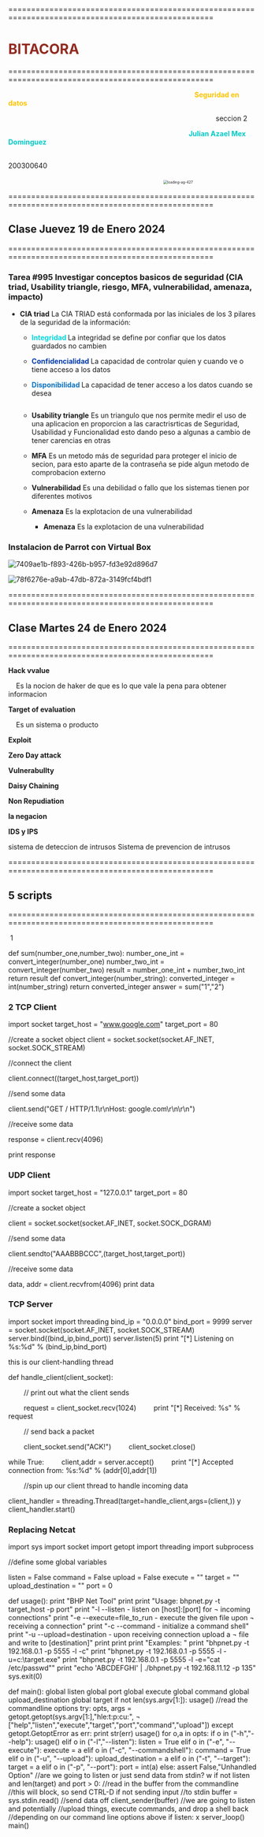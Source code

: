 ===================================================================================================

# <span style="color:#922B21; font-weight:bold;">BITACORA</span>

===================================================================================================

                                                                                                <span style="color:#FFC300; font-weight:bold;">Seguridad en datos </span> 

                                                                                                           seccion 2 

                                                                                             <span style="color:#05CBC8; font-weight:bold;">Julian Azael Mex Dominguez </span>

                                                                                                           200300640            

                                                                                      <img title="" src="file:///C:/Users/azael/Downloads/a113584a-33a8-4e14-8a2f-0f9c64a5d4aa.jpg" alt="loading-ag-427" style="zoom:50%;" data-align="inline">

===================================================================================================

## Clase Juevez 19 de Enero 2024

===================================================================================================

### Tarea #995 Investigar conceptos basicos de seguridad (CIA triad, Usability triangle, riesgo, MFA, vulnerabilidad, amenaza, impacto)

* **CIA triad**
    La CIA TRIAD está conformada por las iniciales de los 3 pilares de la seguridad de la información:
  
  * <span style="color:#04D7DA; font-weight:bold;"> Integridad </span> 
    La integridad se define por confiar que  los datos guardados no cambien 
  
  * <span style="color:#0039AC; font-weight:bold;">Confidencialidad </span>
    La capacidad de controlar quien y cuando ve o tiene acceso a los datos 
  
  * <span style="color:#0C73C3; font-weight:bold;">Disponibilidad </span>
    La capacidad de tener acceso a los datos cuando se desea 
  
  <img title="" src="https://www.nist.gov/sites/default/files/images/2022/09/09/cyber-triad-1.png" alt="" style="zoom:25%;">
  
  * **Usability triangle**
    Es un triangulo que nos permite medir el uso de una aplicacion en proporcion a las caractrisrticas de Seguridad, Usabilidad y Funcionalidad esto dando peso a algunas a cambio de tener carencias en otras 
  
  * **MFA**
    Es un metodo más de seguridad para proteger el inicio de secion, para esto aparte de la contraseña se pide algun metodo de comprobacion externo  
  
  * **Vulnerabilidad**
    Es una debilidad o fallo que los sistemas tienen por diferentes motivos 
  
  * **Amenaza**
    Es la explotacion de una vulnerabilidad  
    
    * **Amenaza**
      Es la explotacion de una vulnerabilidad 

### Instalacion de Parrot con Virtual Box

![7409ae1b-f893-426b-b957-fd3e92d896d7](file:///C:/Users/azael/Pictures/Typedown/7409ae1b-f893-426b-b957-fd3e92d896d7.png)

![78f6276e-a9ab-47db-872a-3149fcf4bdf1](file:///C:/Users/azael/Pictures/Typedown/78f6276e-a9ab-47db-872a-3149fcf4bdf1.png)

===================================================================================================

## Clase Martes 24 de Enero 2024

===================================================================================================

**Hack vvalue**

    Es la nocion de haker de que es lo que vale la pena para obtener informacion 

**Target of evaluation**

    Es un sistema o producto 

**Exploit**



**Zero Day attack**

**Vulnerabullty**

**Daisy Chaining**

**Non Repudiation**

**la negacion** 

**IDS y IPS**

 sistema de deteccion de intrusos 
 Sistema de prevencion de intrusos 

===================================================================================================

## 5 scripts

===================================================================================================

 1

def sum(number_one,number_two):
            number_one_int = convert_integer(number_one)
            number_two_int = convert_integer(number_two)
              result = number_one_int + number_two_int
            return result
    def convert_integer(number_string):
            converted_integer = int(number_string)
            return converted_integer
            answer = sum("1","2")

### 2 TCP Client

import socket
target_host = "www.google.com"
target_port = 80

//create a socket object
client = socket.socket(socket.AF_INET, socket.SOCK_STREAM)

 //connect the client

client.connect((target_host,target_port))

//send some data

client.send("GET / HTTP/1.1\r\nHost: google.com\r\n\r\n")

//receive some data

response = client.recv(4096)

print response

### UDP Client

import socket
target_host = "127.0.0.1"
target_port = 80

//create a socket object

client = socket.socket(socket.AF_INET, socket.SOCK_DGRAM)

//send some data

client.sendto("AAABBBCCC",(target_host,target_port))

//receive some data

data, addr = client.recvfrom(4096)
print data



### TCP Server

import socket
import threading
bind_ip = "0.0.0.0"
bind_port = 9999
server = socket.socket(socket.AF_INET, socket.SOCK_STREAM)
server.bind((bind_ip,bind_port))
server.listen(5)
print "[*] Listening on %s:%d" % (bind_ip,bind_port)

this is our client-handling thread

def handle_client(client_socket):

        // print out what the client sends

        request = client_socket.recv(1024)
        print "[*] Received: %s" % request

        // send back a packet

        client_socket.send("ACK!")
        client_socket.close()

while True:
        client,addr = server.accept()
        print "[*] Accepted connection from: %s:%d" % (addr[0],addr[1])

        //spin up our client thread to handle incoming data

client_handler = threading.Thread(target=handle_client,args=(client,))
y client_handler.start()

### Replacing Netcat

import sys
import socket
import getopt
import threading
import subprocess

//define some global variables

listen = False
command = False
upload = False
execute = ""
target = ""
upload_destination = ""
port = 0

def usage():
print "BHP Net Tool"
print
print "Usage: bhpnet.py -t target_host -p port"
print "-l --listen - listen on [host]:[port] for ¬
incoming connections"
print "-e --execute=file_to_run - execute the given file upon ¬
receiving a connection"
print "-c --command - initialize a command shell"
print "-u --upload=destination - upon receiving connection upload a ¬
file and write to [destination]"
print
print
print "Examples: "
print "bhpnet.py -t 192.168.0.1 -p 5555 -l -c"
print "bhpnet.py -t 192.168.0.1 -p 5555 -l -u=c:\\target.exe"
print "bhpnet.py -t 192.168.0.1 -p 5555 -l -e=\"cat /etc/passwd\""
print "echo 'ABCDEFGHI' | ./bhpnet.py -t 192.168.11.12 -p 135"
sys.exit(0)

def main():
global listen
global port
global execute
global command
global upload_destination
global target
if not len(sys.argv[1:]):
usage()
 //read the commandline options
try:
opts, args = getopt.getopt(sys.argv[1:],"hle:t:p:cu:", ¬
["help","listen","execute","target","port","command","upload"])
except getopt.GetoptError as err:
print str(err)
usage()
for o,a in opts:
if o in ("-h","--help"):
usage()
elif o in ("-l","--listen"):
listen = True
elif o in ("-e", "--execute"):
execute = a
elif o in ("-c", "--commandshell"):
command = True
elif o in ("-u", "--upload"):
upload_destination = a
elif o in ("-t", "--target"):
target = a
elif o in ("-p", "--port"):
port = int(a)
else:
assert False,"Unhandled Option"
//are we going to listen or just send data from stdin?
w if not listen and len(target) and port > 0:
//read in the buffer from the commandline
//this will block, so send CTRL-D if not sending input
//to stdin
buffer = sys.stdin.read()
//send data off
client_sender(buffer)
//we are going to listen and potentially
//upload things, execute commands, and drop a shell back
//depending on our command line options above
if listen:
x server_loop()
main()